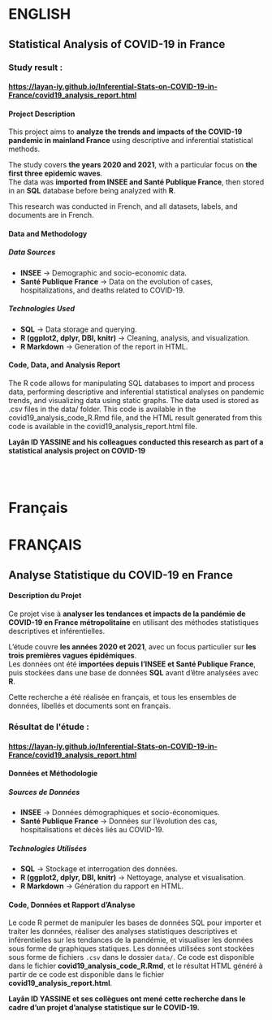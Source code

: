 # ENGLISH
## Statistical Analysis of COVID-19 in France

### Study result :
#### https://layan-iy.github.io/Inferential-Stats-on-COVID-19-in-France/covid19_analysis_report.html

#### Project Description
This project aims to **analyze the trends and impacts of the COVID-19 pandemic in mainland France** using descriptive and inferential statistical methods.

The study covers **the years 2020 and 2021**, with a particular focus on **the first three epidemic waves**.  
The data was **imported from INSEE and Santé Publique France**, then stored in an **SQL** database before being analyzed with **R**.

This research was conducted in French, and all datasets, labels, and documents are in French.

#### Data and Methodology

##### Data Sources
- **INSEE** → Demographic and socio-economic data.  
- **Santé Publique France** → Data on the evolution of cases, hospitalizations, and deaths related to COVID-19.  

##### Technologies Used
- **SQL** → Data storage and querying.  
- **R (ggplot2, dplyr, DBI, knitr)** → Cleaning, analysis, and visualization.  
- **R Markdown** → Generation of the report in HTML.


#### Code, Data, and Analysis Report
The R code allows for manipulating SQL databases to import and process data, performing descriptive and inferential statistical analyses on pandemic trends, and visualizing data using static graphs. The data used is stored as .csv files in the data/ folder. This code is available in the covid19_analysis_code_R.Rmd file, and the HTML result generated from this code is available in the covid19_analysis_report.html file.



**Layân ID YASSINE and his colleagues conducted this research as part of a statistical analysis project on COVID-19**

<br>
<br>

# Français
# FRANÇAIS  
## Analyse Statistique du COVID-19 en France  

#### Description du Projet  
Ce projet vise à **analyser les tendances et impacts de la pandémie de COVID-19 en France métropolitaine** en utilisant des méthodes statistiques descriptives et inférentielles.  

L’étude couvre **les années 2020 et 2021**, avec un focus particulier sur **les trois premières vagues épidémiques**.  
Les données ont été **importées depuis l’INSEE et Santé Publique France**, puis stockées dans une base de données **SQL** avant d’être analysées avec **R**.  

Cette recherche a été réalisée en français, et tous les ensembles de données, libellés et documents sont en français.  

### Résultat de l'étude :
#### https://layan-iy.github.io/Inferential-Stats-on-COVID-19-in-France/covid19_analysis_report.html

#### Données et Méthodologie  

##### Sources de Données  
- **INSEE** → Données démographiques et socio-économiques.  
- **Santé Publique France** → Données sur l’évolution des cas, hospitalisations et décès liés au COVID-19.  

##### Technologies Utilisées  
- **SQL** → Stockage et interrogation des données.  
- **R (ggplot2, dplyr, DBI, knitr)** → Nettoyage, analyse et visualisation.  
- **R Markdown** → Génération du rapport en HTML.  

#### Code, Données et Rapport d’Analyse  
Le code R permet de manipuler les bases de données SQL pour importer et traiter les données, réaliser des analyses statistiques descriptives et inférentielles sur les tendances de la pandémie, et visualiser les données sous forme de graphiques statiques. Les données utilisées sont stockées sous forme de fichiers `.csv` dans le dossier `data/`. Ce code est disponible dans le fichier **covid19_analysis_code_R.Rmd**, et le résultat HTML généré à partir de ce code est disponible dans le fichier **covid19_analysis_report.html**.  

**Layân ID YASSINE et ses collègues ont mené cette recherche dans le cadre d’un projet d’analyse statistique sur le COVID-19.**

